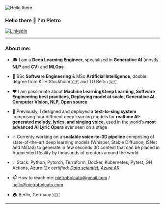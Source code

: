 ![Hello there](https://media1.tenor.com/images/6a4df9527c54d4528fb2b2ab47e7d422/tenor.gif?itemid=13774600)

### Hello there 👋 I'm Pietro

<p> <a href="https://www.linkedin.com/in/pietro-bolcato/" target="_blank"><img alt="LinkedIn" src="https://img.shields.io/badge/linkedin-%230077B5.svg?&style=for-the-badge&logo=linkedin&logoColor=white" /></a>  

---

### About me:
- 🎓  I am a **Deep Learning Engineer**, specialized in **Generative AI** (mostly **NLP** and **CV**) and **MLOps**

- 📜 BSc **Software Engineering** & MSc **Artificial Intelligence**, double degree from KTH Stockholm 🇸🇪 and TU Berlin 🇩🇪 

- ❤️ I am passionate about **Machine Learning/Deep Learning, Software Engineering best practices, Deploying model at scale, Generative AI, Computer Vision, NLP, Open source** 

- 🧠  Previously, I designed and deployed a **text-to-sing system** comprising four different deep learning models for **realtime AI-generated melody, lyrics, and singing voice**, used in the world’s **most advanced AI Lyric Opera** ever seen on a stage
  
- 🔥 Currenty working on a **scalable voice-to-3D pipeline** comprising of state-of-the-art deep learning models (Whisper, Stable Diffusion, ISNet and MiDaS) to generate in few seconds 3D content that can be placed in Augmented Reality by thousands of creators around the world

- 💡 Stack: Python, Pytorch, Terraform, Docker, Kubernetes, Pytest, GH Actions, Azure *(2x certified: [Data scientist](https://www.credly.com/badges/57161120-a932-4397-b6df-8ea77c7aa07a/public_url), [Azure AI](https://www.credly.com/badges/8b2e792b-400b-48f7-838d-9a3d7a6a9ce1/public_url))*
  
- 📫 How to reach me: pietrobolcato@gmail.com / hello@pietrobolcato.com

- 🏠 Berlin, Germany 🇩🇪 

---

<!---
[![Pietro's github stats](https://github-readme-stats.vercel.app/api?username=pietrobolcato&count_private=true&hide=contribs,prs)](https://github.com/anuraghazra/github-readme-stats)
-->
